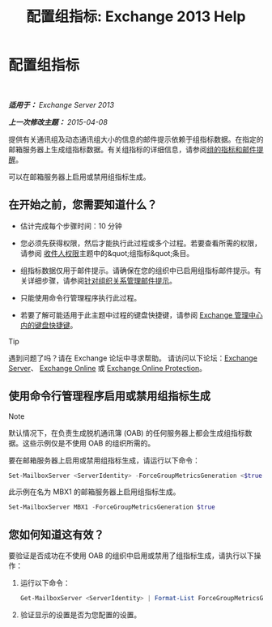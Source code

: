 ﻿---
title: '配置组指标: Exchange 2013 Help'
TOCTitle: 配置组指标
ms:assetid: 76ccd6a7-e2ec-42f4-9ab3-e8cc257ac896
ms:mtpsurl: https://technet.microsoft.com/zh-cn/library/JJ649327(v=EXCHG.150)
ms:contentKeyID: 50490859
ms.date: 05/21/2018
mtps_version: v=EXCHG.150
ms.translationtype: MT
---

# 配置组指标

 

_**适用于：** Exchange Server 2013_

_**上一次修改主题：** 2015-04-08_

提供有关通讯组及动态通讯组大小的信息的邮件提示依赖于组指标数据。在指定的邮箱服务器上生成组指标数据。有关组指标的详细信息，请参阅[组的指标和邮件提醒](group-metrics-and-mailtips-exchange-2013-help.md)。

可以在邮箱服务器上启用或禁用组指标生成。

## 在开始之前，您需要知道什么？

  - 估计完成每个步骤时间：10 分钟

  - 您必须先获得权限，然后才能执行此过程或多个过程。若要查看所需的权限，请参阅 [收件人权限](recipients-permissions-exchange-2013-help.md)主题中的\&quot;组指标\&quot;条目。

  - 组指标数据仅用于邮件提示。请确保在您的组织中已启用组指标邮件提示。有关详细步骤，请参阅[针对组织关系管理邮件提示](manage-mailtips-for-organization-relationships-exchange-2013-help.md)。

  - 只能使用命令行管理程序执行此过程。

  - 若要了解可能适用于此主题中过程的键盘快捷键，请参阅 [Exchange 管理中心内的键盘快捷键](keyboard-shortcuts-in-the-exchange-admin-center-exchange-online-protection-help.md)。

> [!TIP]  
> 遇到问题了吗？请在 Exchange 论坛中寻求帮助。 请访问以下论坛：<a href="https://go.microsoft.com/fwlink/p/?linkid=60612">Exchange Server</a>、 <a href="https://go.microsoft.com/fwlink/p/?linkid=267542">Exchange Online</a> 或 <a href="https://go.microsoft.com/fwlink/p/?linkid=285351">Exchange Online Protection</a>。


## 使用命令行管理程序启用或禁用组指标生成

> [!NOTE]  
> 默认情况下，在负责生成脱机通讯簿 (OAB) 的任何服务器上都会生成组指标数据。这些示例仅是不使用 OAB 的组织所需的。


要在邮箱服务器上启用或禁用组指标生成，请运行以下命令：

```powershell
Set-MailboxServer <ServerIdentity> -ForceGroupMetricsGeneration <$true | $false>
```

此示例在名为 MBX1 的邮箱服务器上启用组指标生成。

```powershell
Set-MailboxServer MBX1 -ForceGroupMetricsGeneration $true
```

## 您如何知道这有效？

要验证是否成功在不使用 OAB 的组织中启用或禁用了组指标生成，请执行以下操作：

1.  运行以下命令：
    
    ```powershell
    Get-MailboxServer <ServerIdentity> | Format-List ForceGroupMetricsGeneration
    ```

2.  验证显示的设置是否为您配置的设置。

